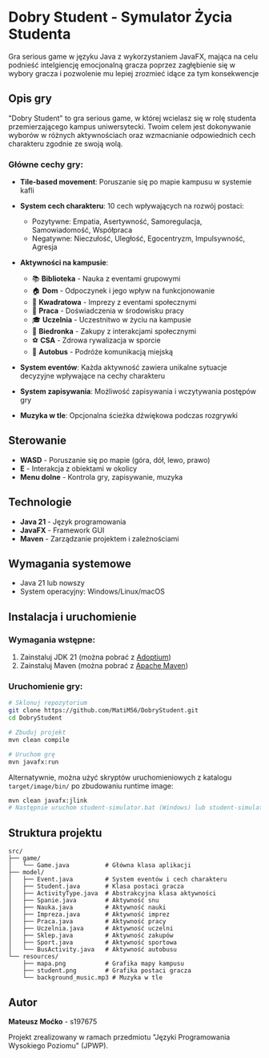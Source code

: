 # Dobry Student - Symulator Życia Studenta

Gra serious game w języku Java z wykorzystaniem JavaFX, mająca na celu podnieść intelgiencję emocjonalną gracza poprzez zagłębienie się w wybory gracza i pozwolenie mu lepiej zrozmieć idące za tym konsekwencje

## Opis gry

"Dobry Student" to gra serious game, w której wcielasz się w rolę studenta przemierzającego kampus uniwersytecki. Twoim celem jest dokonywanie wyborów w różnych aktywnościach oraz wzmacnianie odpowiednich cech charakteru zgodnie ze swoją wolą.

### Główne cechy gry:

- **Tile-based movement**: Poruszanie się po mapie kampusu w systemie kafli
- **System cech charakteru**: 10 cech wpływających na rozwój postaci:
  - Pozytywne: Empatia, Asertywność, Samoregulacja, Samowiadomość, Współpraca
  - Negatywne: Nieczułość, Uległość, Egocentryzm, Impulsywność, Agresja

- **Aktywności na kampusie**:
  - 📚 **Biblioteka** - Nauka z eventami grupowymi
  - 🏠 **Dom** - Odpoczynek i jego wpływ na funkcjonowanie
  - 🎉 **Kwadratowa** - Imprezy z eventami społecznymi
  - 💼 **Praca** - Doświadczenia w środowisku pracy
  - 🎓 **Uczelnia** - Uczestnitwo w życiu na kampusie
  - 🛒 **Biedronka** - Zakupy z interakcjami społecznymi
  - ⚽ **CSA** - Zdrowa rywalizacja w sporcie
  - 🚌 **Autobus** - Podróże komunikacją miejską

- **System eventów**: Każda aktywność zawiera unikalne sytuacje decyzyjne wpływające na cechy charakteru
- **System zapisywania**: Możliwość zapisywania i wczytywania postępów gry
- **Muzyka w tle**: Opcjonalna ścieżka dźwiękowa podczas rozgrywki

## Sterowanie

- **WASD** - Poruszanie się po mapie (góra, dół, lewo, prawo)
- **E** - Interakcja z obiektami w okolicy
- **Menu dolne** - Kontrola gry, zapisywanie, muzyka

## Technologie

- **Java 21** - Język programowania
- **JavaFX** - Framework GUI
- **Maven** - Zarządzanie projektem i zależnościami

## Wymagania systemowe

- Java 21 lub nowszy
- System operacyjny: Windows/Linux/macOS

## Instalacja i uruchomienie

### Wymagania wstępne:
1. Zainstaluj JDK 21 (można pobrać z [Adoptium](https://adoptium.net/))
2. Zainstaluj Maven (można pobrać z [Apache Maven](https://maven.apache.org/))

### Uruchomienie gry:
```bash
# Sklonuj repozytorium
git clone https://github.com/MatiM56/DobryStudent.git
cd DobryStudent

# Zbuduj projekt
mvn clean compile

# Uruchom grę
mvn javafx:run
```

Alternatywnie, można użyć skryptów uruchomieniowych z katalogu `target/image/bin/` po zbudowaniu runtime image:
```bash
mvn clean javafx:jlink
# Następnie uruchom student-simulator.bat (Windows) lub student-simulator (Linux/macOS)
```

## Struktura projektu

```
src/
├── game/
│   └── Game.java          # Główna klasa aplikacji
├── model/
│   ├── Event.java         # System eventów i cech charakteru
│   ├── Student.java       # Klasa postaci gracza
│   ├── ActivityType.java  # Abstrakcyjna klasa aktywności
│   ├── Spanie.java        # Aktywność snu
│   ├── Nauka.java         # Aktywność nauki
│   ├── Impreza.java       # Aktywność imprez
│   ├── Praca.java         # Aktywność pracy
│   ├── Uczelnia.java      # Aktywność uczelni
│   ├── Sklep.java         # Aktywność zakupów
│   ├── Sport.java         # Aktywność sportowa
│   └── BusActivity.java   # Aktywność autobusu
└── resources/
    ├── mapa.png           # Grafika mapy kampusu
    ├── student.png        # Grafika postaci gracza
    └── background_music.mp3 # Muzyka w tle
```

## Autor

**Mateusz Moćko** - s197675

Projekt zrealizowany w ramach przedmiotu "Języki Programowania Wysokiego Poziomu" (JPWP).
